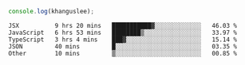 ```js
console.log(khanguslee);
```

<!--START_SECTION:waka-->
```text
JSX          9 hrs 20 mins   ███████████▓░░░░░░░░░░░░░   46.03 % 
JavaScript   6 hrs 53 mins   ████████▒░░░░░░░░░░░░░░░░   33.97 % 
TypeScript   3 hrs 4 mins    ███▓░░░░░░░░░░░░░░░░░░░░░   15.14 % 
JSON         40 mins         █░░░░░░░░░░░░░░░░░░░░░░░░   03.35 % 
Other        10 mins         ▒░░░░░░░░░░░░░░░░░░░░░░░░   00.85 % 
```
<!--END_SECTION:waka-->

<!--
**khanguslee/khanguslee** is a ✨ _special_ ✨ repository because its `README.md` (this file) appears on your GitHub profile.

Here are some ideas to get you started:

- 🔭 I’m currently working on ...
- 🌱 I’m currently learning ...
- 👯 I’m looking to collaborate on ...
- 🤔 I’m looking for help with ...
- 💬 Ask me about ...
- 📫 How to reach me: ...
- 😄 Pronouns: ...
- ⚡ Fun fact: ...
-->
